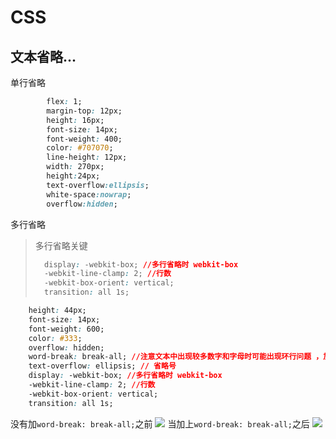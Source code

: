  # CSS

## 文本省略...

单行省略
````css
        flex: 1;
        margin-top: 12px;
        height: 16px;
        font-size: 14px;
        font-weight: 400;
        color: #707070;
        line-height: 12px;
        width: 270px;
        height:24px;
        text-overflow:ellipsis;
        white-space:nowrap; 
        overflow:hidden;
````
多行省略
>多行省略关键
>````css
>   display: -webkit-box; //多行省略时 webkit-box
>   -webkit-line-clamp: 2; //行数
>   -webkit-box-orient: vertical;
>   transition: all 1s;
>````
````css
    height: 44px;
    font-size: 14px;
    font-weight: 600;
    color: #333;
    overflow: hidden;
    word-break: break-all; //注意文本中出现较多数字和字母时可能出现环行问题 ，加上这行就可以解决
    text-overflow: ellipsis; // 省略号
    display: -webkit-box; //多行省略时 webkit-box
    -webkit-line-clamp: 2; //行数
    -webkit-box-orient: vertical;
    transition: all 1s;
````
没有加`word-break: break-all;`之前
![](http://rt3imiukk.hb-bkt.clouddn.com/%E6%88%AA%E5%B1%8F2023-04-23%2016.17.09.png)
当加上`word-break: break-all;`之后
![](http://rt3imiukk.hb-bkt.clouddn.com/%E6%88%AA%E5%B1%8F2023-04-23%2016.16.23.png)
